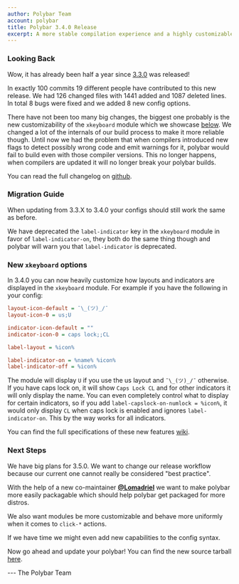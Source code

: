 ```yaml
---
author: Polybar Team
account: polybar
title: Polybar 3.4.0 Release
excerpt: A more stable compilation experience and a highly customizable xkeyboard module
---
```


### Looking Back

Wow, it has already been half a year since 
[3.3.0](https://polybar.github.io/2018/12/23/Release-3.3.0.html) was released!

In exactly 100 commits 19 different people have contributed to this new release.
We had 126 changed files with 1441 added and 1087 deleted lines.
In total 8 bugs were fixed and we added 8 new config options.

There have not been too many big changes, the biggest one probably is the new
customizability of the `xkeyboard` module which we showcase
[below](#new-xkeyboard-options).
We changed a lot of the internals of our build process to make it more reliable
though.
Until now we had the problem that when compilers introduced new flags to detect 
possibly wrong code and emit warnings for it, polybar would fail to build even
with those compiler versions. This no longer happens, when compilers are 
updated it will no longer break your polybar builds.

You can read the full changelog on 
[github](https://github.com/polybar/polybar/releases/tag/3.4.0).

### Migration Guide

When updating from 3.3.X to 3.4.0 your configs should still work the same as
before. 

We have deprecated the `label-indicator` key in the `xkeyboard` module in favor 
of `label-indicator-on`, they both do the same thing though and polybar will 
warn you that `label-indicator` is deprecated.

### New `xkeyboard` options

In 3.4.0 you can now heavily customize how layouts and indicators are 
displayed in the `xkeyboard` module.
For example if you have the following in your config:

``` ini
layout-icon-default = ¯\_(ツ)_/¯
layout-icon-0 = us;U

indicator-icon-default = ""
indicator-icon-0 = caps lock;;CL

label-layout = %icon%

label-indicator-on = %name% %icon%
label-indicator-off = %icon%
```

The module will display `U` if you use the us layout and `¯\_(ツ)_/¯` otherwise.
If you have caps lock on, it will show `Caps Lock CL` and for other 
indicators it will only display the name. You can even completely control what
to display for certain indicators, so if you add 
`label-capslock-on-numlock = %icon%`, it would only display `CL`
when caps lock is enabled and ignores `label-indicator-on`. This by the way 
works for all indicators.

You can find the full specifications of these new features 
[wiki](https://github.com/polybar/polybar/wiki/Module:-xkeyboard).

### Next Steps

We have big plans for 3.5.0. We want to change our release workflow because our
current one cannot really be considered "best practice".

With the help of a new co-maintainer 
[**@Lomadriel**](https://github.com/Lomadriel/) we want to make polybar more
easily packagable which should help polybar get packaged for more distros.

We also want modules be more customizable and behave more uniformly when it
comes to `click-*` actions.

If we have time we might even add new capabilities to the config syntax.

Now go ahead and update your polybar! You can find the new source tarball
[here](https://github.com/polybar/polybar/releases/tag/3.4.0).

--- The Polybar Team
